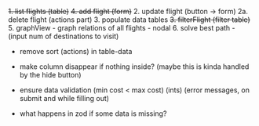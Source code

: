 ~~1. list flights (table)~~
~~4. add flight (form)~~
2. update flight (button -> form)
2a. delete flight (actions part)
3. populate data tables
~~3. filterFlight (filter table)~~
5. graphView - graph relations of all flights - nodal
6. solve best path - (input num of destinations to visit)

- remove sort (actions) in table-data
- make column disappear if nothing inside? (maybe this is kinda handled by the hide button)

- ensure data validation (min cost < max cost) (ints) (error messages, on submit and while filling out)

- what happens in zod if some data is missing?